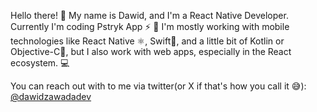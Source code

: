 Hello there! 👋 My name is Dawid, and I'm a React Native Developer. Currently I'm coding Pstryk App ⚡️ 🚀 I'm mostly working with mobile technologies like React Native ⚛️, Swift🦆, and a little bit of Kotlin or Objective-C📱, but I also work with web apps, especially in the React ecosystem. 💻

You can reach out with to me via twitter(or X if that's how you call it 😅): [@dawidzawadadev](https://twitter.com/dawidzawadadev)
 
